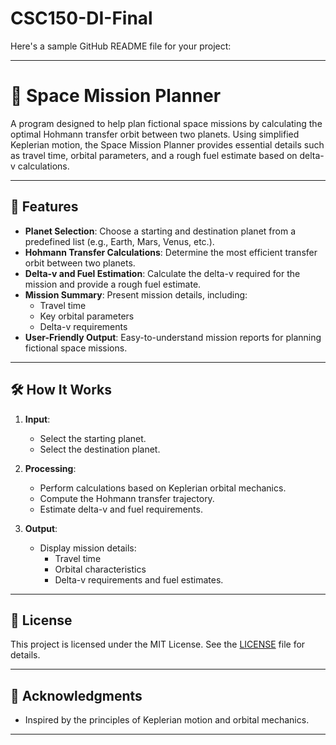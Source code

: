 # CSC150-DI-Final

Here's a sample GitHub README file for your project:

---

# 🚀 Space Mission Planner

A program designed to help plan fictional space missions by calculating the optimal Hohmann transfer orbit between two planets. Using simplified Keplerian motion, the Space Mission Planner provides essential details such as travel time, orbital parameters, and a rough fuel estimate based on delta-v calculations.

---

## 🌌 Features

- **Planet Selection**: Choose a starting and destination planet from a predefined list (e.g., Earth, Mars, Venus, etc.).
- **Hohmann Transfer Calculations**: Determine the most efficient transfer orbit between two planets.
- **Delta-v and Fuel Estimation**: Calculate the delta-v required for the mission and provide a rough fuel estimate.
- **Mission Summary**: Present mission details, including:
  - Travel time
  - Key orbital parameters
  - Delta-v requirements
- **User-Friendly Output**: Easy-to-understand mission reports for planning fictional space missions.

---

## 🛠️ How It Works

1. **Input**:
   - Select the starting planet.
   - Select the destination planet.

2. **Processing**:
   - Perform calculations based on Keplerian orbital mechanics.
   - Compute the Hohmann transfer trajectory.
   - Estimate delta-v and fuel requirements.

3. **Output**:
   - Display mission details:
     - Travel time
     - Orbital characteristics
     - Delta-v requirements and fuel estimates.

---

## 📄 License

This project is licensed under the MIT License. See the [LICENSE](LICENSE) file for details.

---

## 🌟 Acknowledgments

- Inspired by the principles of Keplerian motion and orbital mechanics.

---
